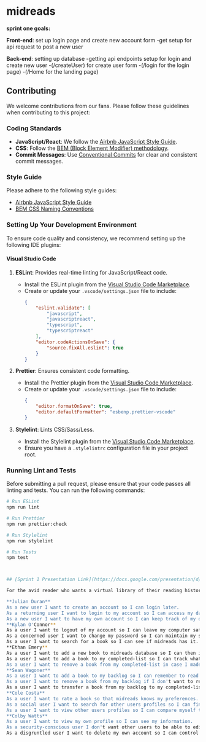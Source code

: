 # midreads

**sprint one goals:**

**Front-end**: set up login page and create new account form
  -get setup for api request to post a new user

**Back-end**: setting up database
      -getting api endpoints setup for login and create new user
      -(/createUser) for create user form
      -(/login for the login page)
      -(/Home for the landing page)

## Contributing

We welcome contributions from our fans. Please follow these guidelines when contributing to this project:

### Coding Standards

- **JavaScript/React**: We follow the [Airbnb JavaScript Style Guide](https://github.com/airbnb/javascript).
- **CSS**: Follow the [BEM (Block Element Modifier) methodology](http://getbem.com/introduction/).
- **Commit Messages**: Use [Conventional Commits](https://www.conventionalcommits.org/en/v1.0.0/) for clear and consistent commit messages.

### Style Guide

Please adhere to the following style guides:
- [Airbnb JavaScript Style Guide](https://github.com/airbnb/javascript)
- [BEM CSS Naming Conventions](http://getbem.com/naming/)

### Setting Up Your Development Environment

To ensure code quality and consistency, we recommend setting up the following IDE plugins:

#### Visual Studio Code

1. **ESLint**: Provides real-time linting for JavaScript/React code.
    - Install the ESLint plugin from the [Visual Studio Code Marketplace](https://marketplace.visualstudio.com/items?itemName=dbaeumer.vscode-eslint).
    - Create or update your `.vscode/settings.json` file to include:
        ```json
        {
            "eslint.validate": [
                "javascript",
                "javascriptreact",
                "typescript",
                "typescriptreact"
            ],
            "editor.codeActionsOnSave": {
                "source.fixAll.eslint": true
            }
        }
        ```

2. **Prettier**: Ensures consistent code formatting.
    - Install the Prettier plugin from the [Visual Studio Code Marketplace](https://marketplace.visualstudio.com/items?itemName=esbenp.prettier-vscode).
    - Create or update your `.vscode/settings.json` file to include:
        ```json
        {
            "editor.formatOnSave": true,
            "editor.defaultFormatter": "esbenp.prettier-vscode"
        }
        ```

3. **Stylelint**: Lints CSS/Sass/Less.
    - Install the Stylelint plugin from the [Visual Studio Code Marketplace](https://marketplace.visualstudio.com/items?itemName=stylelint.vscode-stylelint).
    - Ensure you have a `.stylelintrc` configuration file in your project root.

### Running Lint and Tests

Before submitting a pull request, please ensure that your code passes all linting and tests. You can run the following commands:

```sh
# Run ESLint
npm run lint

# Run Prettier
npm run prettier:check

# Run Stylelint
npm run stylelint

# Run Tests
npm test



## [Sprint 1 Presentation Link](https://docs.google.com/presentation/d/1fVWsk3W9rDHimIflp0LBNuOf-9ZI9US3m1Q95WrmV24/edit?usp=sharing)

For the avid reader who wants a virtual library of their reading history, midreads is a website that allows readers to log their books they've read and want to read, rate the books they've read, and see what their friends are reading. Unlike GoodReads, our product is simple to use and doesn't sell user data.

**Julian Duran**
As a new user I want to create an account so I can login later.  
As a returning user I want to login to my account so I can access my data.  
As a new user I want to have my own account so I can keep track of my own personal data.  
**Kylan O'Connor**  
As a user I want to logout of my account so I can leave my computer safely.  
As a concerned user I want to change my password so I can maintain my security.  
As a user I want to search for a book so I can see if midreads has it.  
**Ethan Emery**  
As a user I want to add a new book to midreads database so I can then interact with it on the website.  
As a user I want to add a book to my completed-list so I can track what I've read.  
As a user I want to remove a book from my completed-list in case I made a mistake adding it.  
**Sean Wagoner**  
As a user I want to add a book to my backlog so I can remember to read it later.  
As a user I want to remove a book from my backlog if I don't want to read it anymore.  
As a user I want to transfer a book from my backlog to my completed-list so I can keep track of what I've read.  
**Cole Costa**  
As a user I want to rate a book so that midreads knows my preferences.  
As a social user I want to search for other users profiles so I can find my friends.  
As a user I want to view other users profiles so I can compare myself to them.  
**Colby Watts**  
As a user I want to view my own profile so I can see my information.  
As a security-conscious user I don't want other users to be able to edit my profile so I can maintain my own data.  
As a disgruntled user I want to delete my own account so I can control my own data.  

